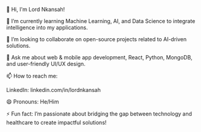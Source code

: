 👋 Hi, I'm Lord Nkansah!



🌱 I’m currently learning Machine Learning, AI, and Data Science to integrate intelligence into my applications.

👯 I’m looking to collaborate on open-source projects related to AI-driven solutions.

💬 Ask me about web & mobile app development, React, Python, MongoDB, and user-friendly UI/UX design.

📫 How to reach me:

LinkedIn: linkedin.com/in/lordnkansah

😄 Pronouns: He/Him

⚡ Fun fact: I’m passionate about bridging the gap between technology and healthcare to create impactful solutions!
